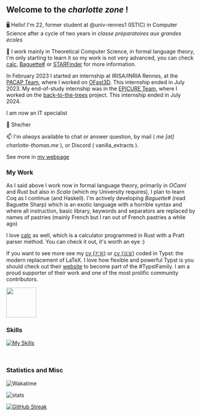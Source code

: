 ## Welcome to the _charlotte zone_ !

🖥️ Hello! I'm 22, former student at @univ-rennes1 (ISTIC) in Computer Science after a cycle of two years in _classe préparatoires aux grandes écoles_ 

🧮 I work mainly in Theoretical Computer Science, in formal language theory, I'm only starting to learn it so my work is not very advanced, you can check [calc](https://github.com/coco33920/calc), [Baguette#](https://github.com/coco33920/ocaml-baguettesharp-interpreter) or [STARFinder](https://github.com/coco33920/STARFinder) for more information.

In February 2023 I started an internship at IRISA/INRIA Rennes, at the [PACAP Team](https://team.inria.fr/pacap/presentation/), where I worked on [OFast3D](https://project.inria.fr/ofast3d/). This internship ended in July 2023.
My end-of-study internship was in the [EPICURE Team](https://team.inria.fr/epicure/), where I worked on the [back-to-the-trees](https://back-to-the-trees.gitlabpages.inria.fr/plantinator/) project. This internship ended in July 2024.

I am now an IT specialist

🌈 She/her

📫 I'm *always* available to chat or answer question, by mail ( *me [at] charlotte-thomas.me* ), or Discord ( vanilla_extracts ).

See more in [my webpage](https://charlotte-thomas.me)

### My Work
As I said above I work now in formal language theory, primarily in *OCaml* and *Rust* but also in *Scala* (which my University requires), I plan to learn Coq as I continue (and Haskell). I'm actively developing _Baguette#_ (read Baguette Sharp) which is an exotic language with a horrible syntax and where all instruction, basic library, keywords and separators are replaced by names of pastries (mainly French but I ran out of French pastries a while ago)

I love [calc](https://github.com/coco33920/calc) as well, which is a calculator programmed in Rust with a Pratt parser method. You can check it out, it's worth an eye :)

If you want to see more see my [cv (🇫🇷)](https://github.com/coco33920/cv/blob/master/cv_2024.pdf) or [cv (🇬🇧)](https://github.com/coco33920/cv/blob/master/cv_2024_en.pdf) 
coded in Typst: the modern replacement of LaTeX. I love how flexible and powerful Typst is you should check out their [website](https://typst.app) to become part of the #TypstFamily. I am a proud supporter of their work and one of the most prolific community contributors.

<img src="https://github.com/coco33920/coco33920/assets/17108449/34a5422d-8721-4593-b776-892c1ea74962" width="80em"/>

### Skills
[![My Skills](https://skillicons.dev/icons?i=rust,ocaml,cpp,java,scala,md,git,github,gitlab,linux,neovim,idea,nginx)]()

<br>

### Statistics and Misc

![Wakatime](https://wakatime.com/share/@coco33920/65d64bea-6bec-4b17-8a7c-2e608aecfbe7.svg)

![stats](https://github-readme-stats.vercel.app/api?username=coco33920&count_private=true&show_icons=true&bg_color=1e1e2e&text_color=cdd6f4&icon_color=cba6f7&title_color=94e2d) 

[![GitHub Streak](https://streak-stats.demolab.com?user=coco33920&theme=tokyonight&date_format=j%20M%5B%20Y%5D)](https://git.io/streak-stats)
